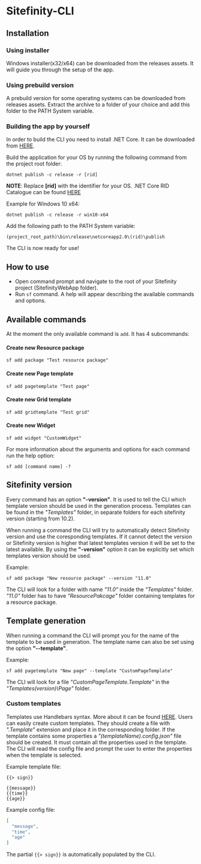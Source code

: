 # Sitefinity-CLI

## Installation

### Using installer 
Windows installer(x32/x64) can be downloaded from the releases assets. It will guide you through the setup of the app.

### Using prebuild version
A prebuild version for some operating systems can be downloaded from releases assets. Extract the archive to a folder of your choice and add this folder to the PATH System variable.

### Building the app by yourself
In order to build the CLI you need to install .NET Core. It can be downloaded from [HERE](https://www.microsoft.com/net/download/windows).

Build the application for your OS by running the following command from the project root folder:
```
dotnet publish -c release -r [rid]
```
**NOTE**: Replace **[rid]** with the identifier for your OS. .NET Core RID Catalogue can be found [HERE](https://docs.microsoft.com/en-us/dotnet/core/rid-catalog)

Example for Windows 10 x64:
```
dotnet publish -c release -r win10-x64
```

Add the following path to the PATH System variable:
```
(project_root_path)\bin\release\netcoreapp2.0\(rid)\publish
```
The CLI is now ready for use!

## How to use

* Open command prompt and navigate to the root of your Sitefinity project (SitefinityWebApp folder).
* Run ```sf``` command. A help will appear describing the available commands and options.

## Available commands

At the moment the only available command is ```add```. It has 4 subcommands:

#### Create new Resource package

```
sf add package "Test resource package"
```

#### Create new Page template

```
sf add pagetemplate "Test page"
```

#### Create new Grid template

```
sf add gridtemplate "Test grid"
```

#### Create new Widget

```
sf add widget "CustomWidget"
```

For more information about the arguments and options for each command run the help option:
```
sf add [command name] -?
```

## Sitefinity version
Every command has an option **"-version"**. It is used to tell the CLI which template version should be used in the generation process. Templates can be found in the _"Templates"_ folder, in separate folders for each sitefinity version (starting from 10.2). 

When running a command the CLI will try to automatically detect Sitefinity version and use the coresponding templates. If it cannot detect the version or Sitefinity version is higher that latest templates version it will be set to the latest available. By using the **"-version"** option it can be explicitly set which templates version should be used.

Example:
```
sf add package "New resource package" --version "11.0"
```
The CLI will look for a folder with name _"11.0"_ inside the _"Templates"_ folder. _"11.0"_ folder has to have _"ResourcePakcage"_ folder containing templates for a resource package. 

## Template generation

When running a command the CLI will prompt you for the name of the template to be used in generation. The template name can also be set using the option **"--template"**.

Example:
```
sf add pagetemplate "New page" --template "CustomPageTemplate"
```
The CLI will look for a file _"CustomPageTemplate.Template"_ in the _"Templates\(version)\Page"_ folder. 

### Custom templates

Templates use Handlebars syntax. More about it can be found [HERE](https://github.com/rexm/Handlebars.Net).
Users can easily create custom templates. They should create a file with _".Template"_ extension and place it in the corresponding folder. If the template contains some properties a _"(templateName).config.json"_ file should be created. It must contain all the properties used in the template. The CLI will read the config file and prompt the user to enter the properties when the template is selected.

Example template file:
```
{{> sign}}

{{message}}
{{time}}
{{age}}
```
Example config file:
```json
[
  "message",
  "time",
  "age"
]
```
The partial ```{{> sign}}``` is automatically populated by the CLI.
